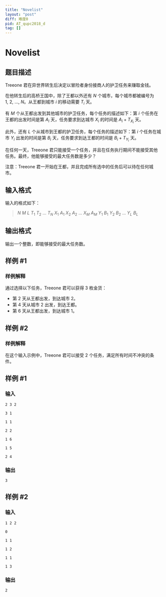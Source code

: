 ```yaml
---
title: "Novelist"
layout: "post"
diff: 难度0
pid: AT_qupc2018_d
tag: []
---
```


# Novelist

## 题目描述

Treeone 君在异世界转生后决定以冒险者身份接商人的护卫任务来赚取金钱。

在他转生后的高桥王国中，除了王都以外还有 $N$ 个城市，每个城市都被编号为 $1,\ 2,\ \ldots,\ N$。从王都到城市 $i$ 的移动需要 $T_i$ 天。

有 $M$ 个从王都出发到其他城市的护卫任务，每个任务的描述如下：第 $i$ 个任务在王都的出发时间是第 $A_i$ 天，任务要求到达城市 $X_i$ 的时间是 $A_i + T_{X_i}$ 天。

此外，还有 $L$ 个从城市到王都的护卫任务，每个任务的描述如下：第 $i$ 个任务在城市 $Y_i$ 出发的时间是第 $B_i$ 天，任务要求到达王都的时间是 $B_i + T_{Y_i}$ 天。

在任何一天，Treeone 君只能接受一个任务，并且在任务执行期间不能接受其他任务。最终，他能够接受的最大任务数是多少？

注意：Treeone 君一开始在王都，并且完成所有选中的任务后可以待在任何城市。

## 输入格式

输入的格式如下：

> $N$ $M$ $L$ $T_1$ $T_2$ $...$ $T_N$ $X_1$ $A_1$ $X_2$ $A_2$ $...$ $X_M$ $A_M$ $Y_1$ $B_1$ $Y_2$ $B_2$ $...$ $Y_L$ $B_L$

## 输出格式

输出一个整数，即能够接受的最大任务数。

## 样例 #1

### 样例解释

通过选择以下任务，Treeone 君可以获得 3 枚金货：
- 第 2 天从王都出发，到达城市 2。
- 第 4 天从城市 2 出发，到达王都。
- 第 6 天从王都出发，到达城市 1。

## 样例 #2

### 样例解释

在这个输入示例中，Treeone 君可以接受 2 个任务，满足所有时间不冲突的条件。

## 样例 #1

### 输入

```
2 3 2
3 1
1 1
2 2
1 6
1 5
2 4
```

### 输出

```
3
```

## 样例 #2

### 输入

```
1 2 2
0
1 1
1 2
1 1
1 3
```

### 输出

```
2
```

